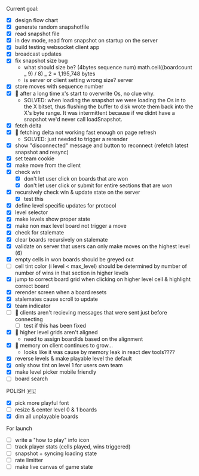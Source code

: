 Current goal:

- [x] design flow chart
- [x] generate random snapshotfile
- [x] read snapshot file
- [x] in dev mode, read from snapshot on startup on the server
- [x] build testing websocket client app
- [x] broadcast updates
- [x] fix snapshot size bug
  - what should size be? (4bytes sequence num) math.ceil((boardcount _ 9) / 8) _ 2 = 1,195,748 bytes
  - is server or client setting wrong size? server
- [x] store moves with sequence number
- [x] 🐞 after a long time x's start to overwrite Os, no clue why.
  - SOLVED: when loading the snapshot we were loading the Os in to the X bitset, thus flushing the buffer to disk wrote them back into the X's byte range. It was intermittent because if we didnt have a snapshot we'd never call loadSnapshot.
- [x] fetch delta
- [x] 🐞 fetching delta not working fast enough on page refresh
  - SOLVED: just needed to trigger a rerender
- [x] show "disconnected" message and button to reconnect (refetch latest snapshot and resync)
- [x] set team cookie
- [x] make move from the client
- [x] check win
  - [x] don't let user click on boards that are won
  - [x] don't let user click or submit for entire sections that are won
- [x] recursively check win & update state on the server
  - [x] test this
- [x] define level specific updates for protocol
- [x] level selector
- [x] make levels show proper state
- [x] make non max level board not trigger a move
- [x] check for stalemate
- [x] clear boards recursively on stalemate
- [x] validate on server that users can only make moves on the highest level (6)
- [x] empty cells in won boards should be greyed out
- [ ] cell tint color (i level < max_level) should be determined by number of number of wins in that section in higher levels
- [x] jump to correct board grid when clicking on higher level cell & highlight correct board
- [x] rerender screen when a board resets
- [x] stalemates cause scroll to update
- [x] team indicator
- [ ] 🐞 clients aren't recieving messages that were sent just before connecting
  - [ ] test if this has been fixed
- [x] 🐞 higher level grids aren't aligned
  - need to assign boardIds based on the alignment
- [x] 🐞 memory on client continues to grow...
  - looks like it was cause by memory leak in react dev tools????
- [x] reverse levels & make playable level the default
- [x] only show tint on level 1 for users own team
- [x] make level picker mobile friendly
- [ ] board search

POLISH 🇵🇱

- [x] pick more playful font
- [ ] resize & center level 0 & 1 boards
- [x] dim all unplayable boards

For launch

- [ ] write a "how to play" info icon
- [ ] track player stats (cells played, wins triggered)
- [ ] snapshot + syncing loading state
- [ ] rate limitter
- [ ] make live canvas of game state
